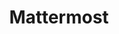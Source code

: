 ---
categories: ["Guides"]
tags: ["Apps", "Privacy", "Messaging"]
weight: 1
title: "Mattermost"
linkTitle: "Mattermost"
---